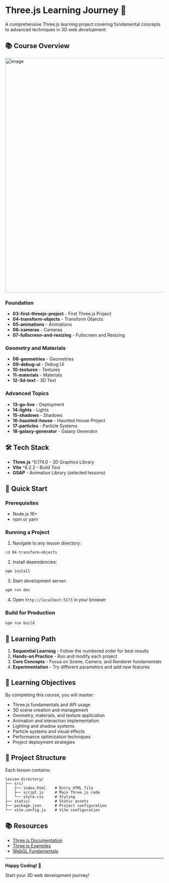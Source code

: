 # Three.js Learning Journey 🚀

A comprehensive Three.js learning project covering fundamental concepts to advanced techniques in 3D web development.

## 📚 Course Overview

<img width="1194" height="746" alt="image" src="https://github.com/user-attachments/assets/3c553f72-6daf-41e6-a09d-b28c784514d3" />

### Foundation
- **03-first-threejs-project** - First Three.js Project
- **04-transform-objects** - Transform Objects
- **05-animations** - Animations
- **06-cameras** - Cameras
- **07-fullscreen-and-resizing** - Fullscreen and Resizing

### Geometry and Materials
- **08-geometries** - Geometries
- **09-debug-ui** - Debug UI
- **10-textures** - Textures
- **11-materials** - Materials
- **12-3d-text** - 3D Text

### Advanced Topics
- **13-go-live** - Deployment
- **14-lights** - Lights
- **15-shadows** - Shadows
- **16-haunted-house** - Haunted House Project
- **17-particles** - Particle Systems
- **18-galaxy-generator** - Galaxy Generator

## 🛠️ Tech Stack

- **Three.js** ^0.174.0 - 3D Graphics Library
- **Vite** ^6.2.2 - Build Tool
- **GSAP** - Animation Library (selected lessons)

## 🚀 Quick Start

### Prerequisites
- Node.js 16+
- npm or yarn

### Running a Project

1. Navigate to any lesson directory:
```bash
cd 04-transform-objects
```

2. Install dependencies:
```bash
npm install
```

3. Start development server:
```bash
npm run dev
```

4. Open `http://localhost:5173` in your browser

### Build for Production
```bash
npm run build
```

## 📖 Learning Path

1. **Sequential Learning** - Follow the numbered order for best results
2. **Hands-on Practice** - Run and modify each project
3. **Core Concepts** - Focus on Scene, Camera, and Renderer fundamentals
4. **Experimentation** - Try different parameters and add new features

## 🎯 Learning Objectives

By completing this course, you will master:
- Three.js fundamentals and API usage
- 3D scene creation and management
- Geometry, materials, and texture application
- Animation and interaction implementation
- Lighting and shadow systems
- Particle systems and visual effects
- Performance optimization techniques
- Project deployment strategies

## 📁 Project Structure

Each lesson contains:
```
lesson-directory/
├── src/
│   ├── index.html    # Entry HTML file
│   ├── script.js     # Main Three.js code
│   └── style.css     # Styling
├── static/           # Static assets
├── package.json      # Project configuration
└── vite.config.js    # Vite configuration
```

## 📚 Resources

- [Three.js Documentation](https://threejs.org/docs/)
- [Three.js Examples](https://threejs.org/examples/)
- [WebGL Fundamentals](https://webglfundamentals.org/)

---

**Happy Coding! 🎉**

Start your 3D web development journey!



        
